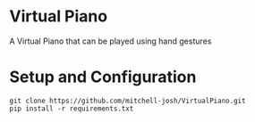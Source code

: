 # Virtual Piano
A Virtual Piano that can be played using hand gestures
# Setup and Configuration
```
git clone https://github.com/mitchell-josh/VirtualPiano.git
pip install -r requirements.txt
```

